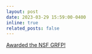 ```yaml
---
layout: post
date: 2023-03-29 15:59:00-0400
inline: true
related_posts: false
---
```


<a href="https://cogsci.jhu.edu/2023/04/11/hannah-small-receives-nsf-grf/"> Awarded the NSF GRFP!</a>
